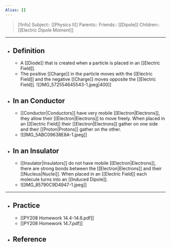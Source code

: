 ```yaml
---
Alias: []
---
```

> [!Info]
> Subject:: [[Physics II]]
> Parents:: 
> Friends:: [[Dipole]]
> Children:: [[Electric Dipole Moment]]
---
- ## Definition
	- A [[Diode]] that is created when a particle is placed in an [[Electric Field]].
	- The positive [[Charge]] in the particle moves with the [[Electric Field]] and the negative [[Charge]] moves opposite the [[Electric Field]]. 
	  ![[IMG_572554645543-1.jpeg|400]]
- ## In an Conductor
	- [[Conductor|Conductors]] have very mobile [[Electron|Electrons]], they allow their [[Electron|Electrons]] to move freely. When placed in an [[Electric Field]] their [[Electron|Electrons]] gather on one side and their [[Proton|Protons]] gather on the other.
	- ![[IMG_5ABC09638E8A-1.jpeg]]
- ## In an Insulator
	- [[Insulator|Insulators]] do not have mobile [[Electron|Electrons]], there are strong bonds between the [[Electron|Electrons]] and their [[Nucleus|Nuclei]]. When placed in an [[Electric Field]] each molecule turns into an [[Induced Dipole]].
	- ![[IMG_85790C9D4947-1.jpeg]]
---
- ## Practice
	- [[PY208 Homework 14.4-14.6.pdf]]
	- [[PY208 Homework 14.7.pdf]]
- ## Reference